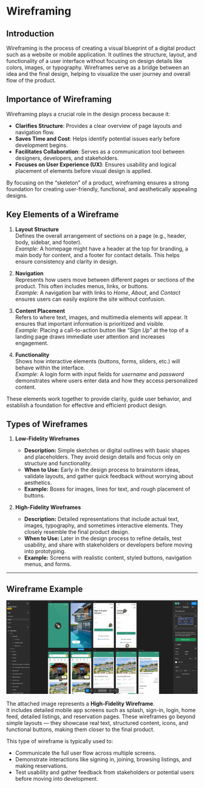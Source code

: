 # Wireframing

## Introduction
Wireframing is the process of creating a visual blueprint of a digital product such as a website or mobile application. It outlines the structure, layout, and functionality of a user interface without focusing on design details like colors, images, or typography. Wireframes serve as a bridge between an idea and the final design, helping to visualize the user journey and overall flow of the product.

## Importance of Wireframing
Wireframing plays a crucial role in the design process because it:

- **Clarifies Structure**: Provides a clear overview of page layouts and navigation flow.  
- **Saves Time and Cost**: Helps identify potential issues early before development begins.  
- **Facilitates Collaboration**: Serves as a communication tool between designers, developers, and stakeholders.  
- **Focuses on User Experience (UX)**: Ensures usability and logical placement of elements before visual design is applied.  

By focusing on the “skeleton” of a product, wireframing ensures a strong foundation for creating user-friendly, functional, and aesthetically appealing designs.


## Key Elements of a Wireframe

1. **Layout Structure**  
   Defines the overall arrangement of sections on a page (e.g., header, body, sidebar, and footer).  
   *Example:* A homepage might have a header at the top for branding, a main body for content, and a footer for contact details. This helps ensure consistency and clarity in design.  

2. **Navigation**  
   Represents how users move between different pages or sections of the product. This often includes menus, links, or buttons.  
   *Example:* A navigation bar with links to *Home*, *About*, and *Contact* ensures users can easily explore the site without confusion.  

3. **Content Placement**  
   Refers to where text, images, and multimedia elements will appear. It ensures that important information is prioritized and visible.  
   *Example:* Placing a call-to-action button like *“Sign Up”* at the top of a landing page draws immediate user attention and increases engagement.  

4. **Functionality**  
   Shows how interactive elements (buttons, forms, sliders, etc.) will behave within the interface.  
   *Example:* A login form with input fields for *username* and *password* demonstrates where users enter data and how they access personalized content.  

These elements work together to provide clarity, guide user behavior, and establish a foundation for effective and efficient product design.


## Types of Wireframes

1. **Low-Fidelity Wireframes**  
   - **Description:** Simple sketches or digital outlines with basic shapes and placeholders. They avoid design details and focus only on structure and functionality.  
   - **When to Use:** Early in the design process to brainstorm ideas, validate layouts, and gather quick feedback without worrying about aesthetics.  
   - **Example:** Boxes for images, lines for text, and rough placement of buttons.  

2. **High-Fidelity Wireframes**  
   - **Description:** Detailed representations that include actual text, images, typography, and sometimes interactive elements. They closely resemble the final product design.  
   - **When to Use:** Later in the design process to refine details, test usability, and share with stakeholders or developers before moving into prototyping.  
   - **Example:** Screens with realistic content, styled buttons, navigation menus, and forms.  

---

## Wireframe Example

![Wireframe Exmaple](wireframe_example.png)

The attached image represents a **High-Fidelity Wireframe**.  
It includes detailed mobile app screens such as splash, sign-in, login, home feed, detailed listings, and reservation pages. These wireframes go beyond simple layouts — they showcase real text, structured content, icons, and functional buttons, making them closer to the final product.  

This type of wireframe is typically used to:  
- Communicate the full user flow across multiple screens.  
- Demonstrate interactions like signing in, joining, browsing listings, and making reservations.  
- Test usability and gather feedback from stakeholders or potential users before moving into development.  